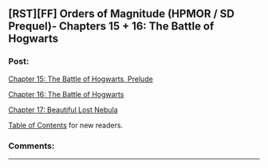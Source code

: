## [RST][FF] Orders of Magnitude (HPMOR / SD Prequel)- Chapters 15 + 16: The Battle of Hogwarts

### Post:

[Chapter 15: The Battle of Hogwarts, Prelude](http://www.2pih.com/uncategorized/orders-of-magnitude-chapter-15-the-battle-of-hogwarts-prelude/)

[Chapter 16: The Battle of Hogwarts](http://www.2pih.com/uncategorized/orders-of-magnitude-chapter-16-the-battle-of-hogwarts/)

[Chapter 17: Beautiful Lost Nebula](http://www.2pih.com/uncategorized/orders-of-magnitude-chapter-17-beautiful-lost-nebula/) 

[Table of Contents](http://www.2pih.com/table-of-contents/) for new readers.

### Comments:

---

